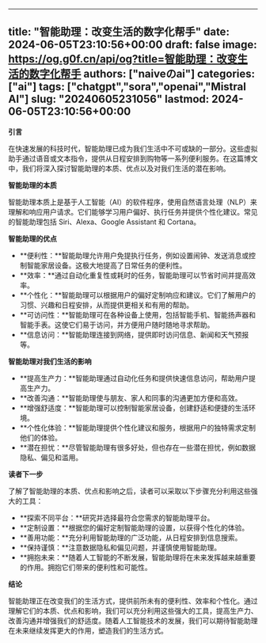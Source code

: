 
---
title: "智能助理：改变生活的数字化帮手"
date: 2024-06-05T23:10:56+00:00
draft: false
image: https://og.g0f.cn/api/og?title=智能助理：改变生活的数字化帮手
authors: ["naiveのai"]
categories: ["ai"]
tags: ["chatgpt","sora","openai","Mistral AI"]
slug: "20240605231056"
lastmod: 2024-06-05T23:10:56+00:00
---
**引言**

在快速发展的科技时代，智能助理已成为我们生活中不可或缺的一部分。这些虚拟助手通过语音或文本指令，提供从日程安排到购物等一系列便利服务。在这篇博文中，我们将深入探讨智能助理的本质、优点以及对我们生活的潜在影响。

**智能助理的本质**

智能助理本质上是基于人工智能（AI）的软件程序，使用自然语言处理（NLP）来理解和响应用户请求。它们能够学习用户偏好、执行任务并提供个性化建议。常见的智能助理包括 Siri、Alexa、Google Assistant 和 Cortana。

**智能助理的优点**

* **便利性：**智能助理允许用户免提执行任务，例如设置闹钟、发送消息或控制智能家居设备。这极大地提高了日常任务的便利性。
* **效率：**通过自动化重复性或耗时的任务，智能助理可以节省时间并提高效率。
* **个性化：**智能助理可以根据用户的偏好定制响应和建议。它们了解用户的习惯、兴趣和日程安排，从而提供更相关和有用的帮助。
* **可访问性：**智能助理可在各种设备上使用，包括智能手机、智能扬声器和智能手表。这使它们易于访问，并方便用户随时随地寻求帮助。
* **信息访问：**智能助理连接到网络，提供即时访问信息、新闻和天气预报等。

**智能助理对我们生活的影响**

* **提高生产力：**智能助理通过自动化任务和提供快速信息访问，帮助用户提高生产力。
* **改善沟通：**智能助理使与朋友、家人和同事的沟通更加方便和高效。
* **增强舒适度：**智能助理可以控制智能家居设备，创建舒适和便捷的生活环境。
* **个性化体验：**智能助理提供个性化建议和服务，根据用户的独特需求定制他们的体验。
* **潜在担忧：**尽管智能助理有很多好处，但也存在一些潜在担忧，例如数据隐私、偏见和滥用。

**读者下一步**

了解了智能助理的本质、优点和影响之后，读者可以采取以下步骤充分利用这些强大的工具：

* **探索不同平台：**研究并选择最符合您需求的智能助理平台。
* **定制设置：**根据您的偏好定制智能助理的设置，以获得个性化的体验。
* **善用功能：**充分利用智能助理的广泛功能，从日程安排到信息搜索。
* **保持谨慎：**注意数据隐私和偏见问题，并谨慎使用智能助理。
* **拥抱未来：**随着人工智能的不断发展，智能助理将在未来发挥越来越重要的作用。拥抱它们带来的便利性和可能性。

**结论**

智能助理正在改变我们的生活方式，提供前所未有的便利性、效率和个性化。通过理解它们的本质、优点和影响，我们可以充分利用这些强大的工具，提高生产力、改善沟通并增强我们的舒适度。随着人工智能技术的发展，我们可以期待智能助理在未来继续发挥更大的作用，塑造我们的生活方式。